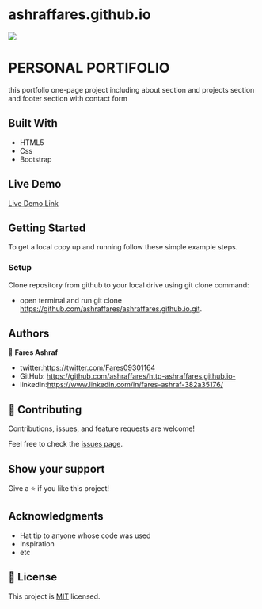 # ashraffares.github.io

![](https://img.shields.io/badge/Microverse-blueviolet)

# PERSONAL PORTIFOLIO
this portfolio one-page project including  about section and projects section and footer section with contact form

## Built With

- HTML5
- Css
- Bootstrap

## Live Demo

[Live Demo Link](http://faresashraf.me/)


## Getting Started
To get a local copy up and running follow these simple example steps.


### Setup
Clone repository from github to your local drive using git clone command:
- open terminal and run git clone https://github.com/ashraffares/ashraffares.github.io.git.

## Authors

👤 **Fares Ashraf** 

- twitter:https://twitter.com/Fares09301164
- GitHub: https://github.com/ashraffares/http-ashraffares.github.io-
- linkedin:https://www.linkedin.com/in/fares-ashraf-382a35176/

## 🤝 Contributing

Contributions, issues, and feature requests are welcome!

Feel free to check the [issues page](https://github.com/ashraffares/ashraffares.github.io/issues).

## Show your support

Give a ⭐️ if you like this project!

## Acknowledgments

- Hat tip to anyone whose code was used
- Inspiration
- etc

## 📝 License

This project is [MIT](https://opensource.org/licenses/MIT) licensed.
